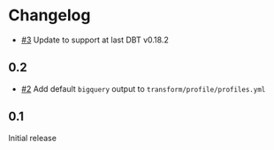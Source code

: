 # Changelog

- [#3](https://gitlab.com/meltano/files-dbt/-/issues/3) Update to support at last DBT v0.18.2

## 0.2

- [#2](https://gitlab.com/meltano/files-dbt/-/issues/2) Add default `bigquery` output to `transform/profile/profiles.yml`

## 0.1

Initial release
